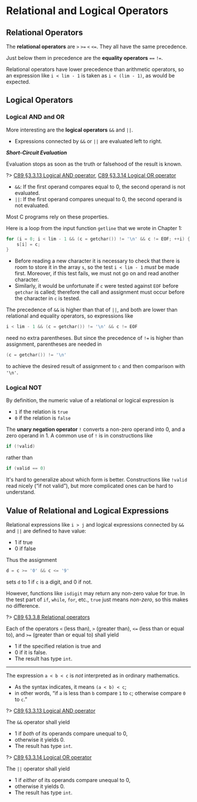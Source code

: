 # Relational and Logical Operators

## Relational Operators

The **relational operators** are `>` `>=` `<` `<=`. They all have the same precedence.

Just below them in precedence are the **equality operators** `==` `!=`.

Relational operators have lower precedence than arithmetic operators, so an expression like `i < lim - 1` is taken as `i < (lim - 1)`, as would be expected.

## Logical Operators

### Logical AND and OR

More interesting are the **logical operators** `&&` and `||`.

- Expressions connected by `&&` or `||` are evaluated left to right.

***Short-Circuit Evaluation***

Evaluation stops as soon as the truth or falsehood of the result is known.

<div class="alert-note">

?> [C89 &sect;3.3.13 Logical AND operator][], [C89 &sect;3.3.14 Logical OR operator][]

- `&&`: If the first operand compares equal to 0, the second operand is not evaluated.
- `||`: If the first operand compares unequal to 0, the second operand is not evaluated.

</div>

Most C programs rely on these properties.

<div class="alert-example">

Here is a loop from the input function `getline` that we wrote in Chapter 1:

```c
for (i = 0; i < lim - 1 && (c = getchar()) != '\n' && c != EOF; ++i) {
    s[i] = c;
}
```

- Before reading a new character it is necessary to check that there is room to store it in the array `s`, so the test `i < lim - 1` *must* be made first. Moreover, if this test fails, we must not go on and read another character.
- Similarly, it would be unfortunate if `c` were tested against `EOF` before `getchar` is called; therefore the call and assignment must occur before the character in `c` is tested.

The precedence of `&&` is higher than that of `||`, and both are lower than relational and equality operators, so expressions like

```c
i < lim - 1 && (c = getchar()) != '\n' && c != EOF
```

need no extra parentheses. But since the precedence of `!=` is higher than assignment, parentheses are needed in

```c
(c = getchar()) != '\n'
```

to achieve the desired result of assignment to `c` and then comparison with `'\n'`.

</div>

### Logical NOT

By definition, the numeric value of a relational or logical expression is

- `1` if the relation is `true`
- `0` if the relation is `false`

The **unary negation operator** `!` converts a non-zero operand into 0, and a zero operand in 1. A common use of `!` is in constructions like

```c
if (!valid)
```

rather than

```c
if (valid == 0)
```

It's hard to generalize about which form is better. Constructions like `!valid` read nicely (“if not valid”), but more complicated ones can be hard to understand.

## Value of Relational and Logical Expressions

Relational expressions like `i > j` and logical expressions connected by `&&` and `||` are defined to have value:

- 1 if true
- 0 if false

Thus the assignment

```c
d = c >= '0' && c <= '9'
```

sets `d` to 1 if `c` is a digit, and 0 if not.

However, functions like `isdigit` may return any non-zero value for true. In the test part of `if`, `while`, `for`, etc., `true` just means *non-zero*, so this makes no difference.

<div class="alert-note">

?> [C89 &sect;3.3.8 Relational operators][]

Each of the operators `<` (less than), `>` (greater than), `<=` (less than or equal to), and `>=` (greater than or equal to) shall yield

- 1 if the specified relation is true and
- 0 if it is false.
- The result has type `int`.

---

The expression `a < b < c` is *not* interpreted as in ordinary mathematics.

- As the syntax indicates, it means `(a < b) < c`;
- in other words, “if `a` is less than `b` compare `1` to `c`; otherwise compare `0` to `c`.”

</div>

<div class="alert-note">

?> [C89 &sect;3.3.13 Logical AND operator][]

The `&&` operator shall yield

- 1 if *both* of its operands compare unequal to 0,
- otherwise it yields 0.
- The result has type `int`.

</div>

<div class="alert-note">

?> [C89 &sect;3.3.14 Logical OR operator][]

The `||` operator shall yield

- 1 if *either* of its operands compare unequal to 0,
- otherwise it yields 0.
- The result has type `int`.

</div>

[C89 &sect;3.3.8 Relational operators]: https://port70.net/~nsz/c/c89/c89-draft.html#3.3.8
[C89 &sect;3.3.13 Logical AND operator]: https://port70.net/~nsz/c/c89/c89-draft.html#3.3.13
[C89 &sect;3.3.14 Logical OR operator]: https://port70.net/~nsz/c/c89/c89-draft.html#3.3.14
